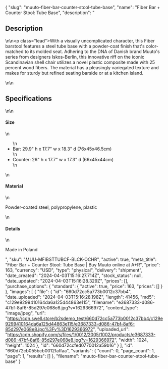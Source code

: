 {
  "slug": "muuto-fiber-bar-counter-stool-tube-base",
  "name": "Fiber Bar + Counter Stool: Tube Base",
  "description": "<h2>Description</h2>\n<!-- split -->\n<p class=\"lead\">With a visually uncomplicated character, this Fiber barstool features a steel tube base with a powder-coat finish that's color-matched to its molded seat. Adhering to the DNA of Danish brand Muuto's series from designers Iskos-Berlin, this innovative riff on the iconic Scandinavian shell chair utilizes a novel plastic composite made with 25 percent wood fibers. The material has a pleasingly variegated texture and makes for sturdy but refined seating barside or at a kitchen island.</p>\n<!-- split -->\n<h2>Specifications</h2>\n<!-- split -->\n<h4>Size</h4>\n<ul>\n<li>Bar: 29.9\" h x 17.7\" w x 18.3\" d (76x45x46.5cm)</li>\n<li>Counter: 26\" h x 17.7\" w x 17.3\" d (66x45x44cm)</li>\n</ul>\n<h4>Material</h4>\n<p>Powder-coated steel, polypropylene, plastic</p>\n<h4>Details</h4>\n<p>Made in Poland</p>",
  "sku": "MUU-MFIBSTTUBCF-BLCK-OCHR",
  "active": true,
  "meta_title": "Fiber Bar + Counter Stool: Tube Base | Buy Muuto online at A+R",
  "price": 163,
  "currency": "USD",
  "type": "physical",
  "delivery": "shipment",
  "date_created": "2024-04-03T15:16:27.714Z",
  "stock_status": null,
  "date_updated": "2024-04-03T15:16:28.329Z",
  "prices": [],
  "purchase_options": {
    "standard": {
      "active": true,
      "price": 163,
      "prices": []
    }
  },
  "images": [
    {
      "file": {
        "id": "660d72cc5a773b0012c37bb4",
        "date_uploaded": "2024-04-03T15:16:28.198Z",
        "length": 41456,
        "md5": "c129e9299410164da6a125d44863e115",
        "filename": "e3687333-d086-47bf-8af6-85d297e068e8.jpg?v=1629366972",
        "content_type": "image/jpeg",
        "url": "https://cdn.swell.store/b2sdemo_test/660d72cc5a773b0012c37bb4/c129e9299410164da6a125d44863e115/e3687333-d086-47bf-8af6-85d297e068e8.jpg%3Fv%3D1629366972",
        "uploaded_url": "https://cdn.shopify.com/s/files/1/0012/2005/1002/products/e3687333-d086-47bf-8af6-85d297e068e8.jpg?v=1629366972",
        "width": 1024,
        "height": 1024
      },
      "id": "660d72ccfed0770012a59b16"
    }
  ],
  "id": "660d72cb055bcb0012faffaa",
  "variants": {
    "count": 0,
    "page_count": 1,
    "page": 1,
    "results": []
  },
  "filename": "muuto-fiber-bar-counter-stool-tube-base"
}